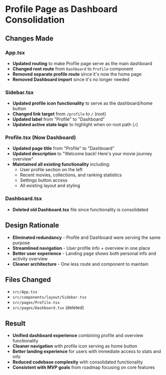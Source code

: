 # Profile Page as Dashboard Consolidation

## Changes Made

### App.tsx

- **Updated routing** to make Profile page serve as the main dashboard
- **Changed root route** from `Dashboard` to `Profile` component
- **Removed separate profile route** since it's now the home page
- **Removed Dashboard import** since it's no longer needed

### Sidebar.tsx

- **Updated profile icon functionality** to serve as the dashboard/home button
- **Changed link target** from `/profile` to `/` (root)
- **Updated label** from "Profile" to "Dashboard"
- **Updated active state logic** to highlight when on root path (`/`)

### Profile.tsx (Now Dashboard)

- **Updated page title** from "Profile" to "Dashboard"
- **Updated description** to "Welcome back! Here's your movie journey overview"
- **Maintained all existing functionality** including:
  - User profile section on the left
  - Recent movies, collections, and ranking statistics
  - Settings button access
  - All existing layout and styling

### Dashboard.tsx

- **Deleted old Dashboard.tsx** file since functionality is consolidated

## Design Rationale

- **Eliminated redundancy** - Profile and Dashboard were serving the same purpose
- **Streamlined navigation** - User profile info + overview in one place
- **Better user experience** - Landing page shows both personal info and activity overview
- **Cleaner architecture** - One less route and component to maintain

## Files Changed

- `src/App.tsx`
- `src/components/layout/Sidebar.tsx`
- `src/pages/Profile.tsx`
- `src/pages/Dashboard.tsx` (deleted)

## Result

- **Unified dashboard experience** combining profile and overview functionality
- **Cleaner navigation** with profile icon serving as home button
- **Better landing experience** for users with immediate access to stats and info
- **Reduced codebase complexity** with consolidated functionality
- **Consistent with MVP goals** from roadmap focusing on core features
